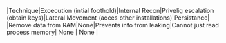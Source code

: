 |Technique|Excecution (intial foothold)|Internal Recon|Privelig escalation (obtain keys)|Lateral Movement (acces other installations)|Persistance|
|Remove data from RAM|None|Prevents info from leaking|Cannot just read process memory| None | None |
